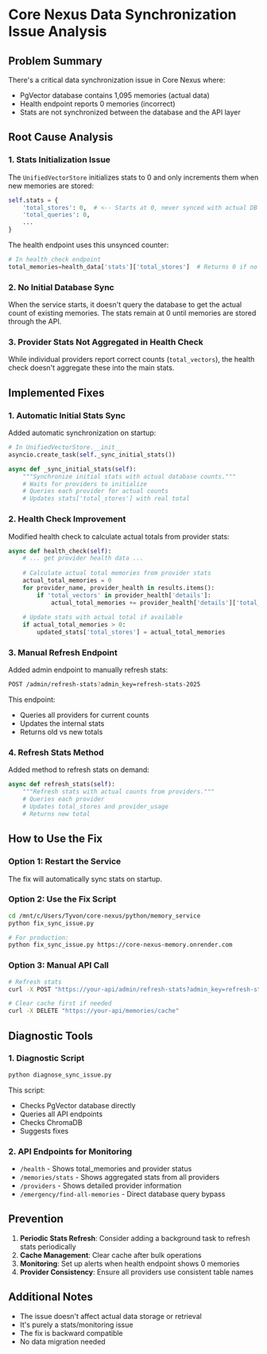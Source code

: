 # Core Nexus Data Synchronization Issue Analysis

## Problem Summary

There's a critical data synchronization issue in Core Nexus where:
- PgVector database contains 1,095 memories (actual data)
- Health endpoint reports 0 memories (incorrect)
- Stats are not synchronized between the database and the API layer

## Root Cause Analysis

### 1. **Stats Initialization Issue**

The `UnifiedVectorStore` initializes stats to 0 and only increments them when new memories are stored:

```python
self.stats = {
    'total_stores': 0,  # <-- Starts at 0, never synced with actual DB count
    'total_queries': 0,
    ...
}
```

The health endpoint uses this unsynced counter:
```python
# In health_check endpoint
total_memories=health_data['stats']['total_stores']  # Returns 0 if no new stores
```

### 2. **No Initial Database Sync**

When the service starts, it doesn't query the database to get the actual count of existing memories. The stats remain at 0 until memories are stored through the API.

### 3. **Provider Stats Not Aggregated in Health Check**

While individual providers report correct counts (`total_vectors`), the health check doesn't aggregate these into the main stats.

## Implemented Fixes

### 1. **Automatic Initial Stats Sync**

Added automatic synchronization on startup:

```python
# In UnifiedVectorStore.__init__
asyncio.create_task(self._sync_initial_stats())

async def _sync_initial_stats(self):
    """Synchronize initial stats with actual database counts."""
    # Waits for providers to initialize
    # Queries each provider for actual counts
    # Updates stats['total_stores'] with real total
```

### 2. **Health Check Improvement**

Modified health check to calculate actual totals from provider stats:

```python
async def health_check(self):
    # ... get provider health data ...
    
    # Calculate actual total memories from provider stats
    actual_total_memories = 0
    for provider_name, provider_health in results.items():
        if 'total_vectors' in provider_health['details']:
            actual_total_memories += provider_health['details']['total_vectors']
    
    # Update stats with actual total if available
    if actual_total_memories > 0:
        updated_stats['total_stores'] = actual_total_memories
```

### 3. **Manual Refresh Endpoint**

Added admin endpoint to manually refresh stats:

```bash
POST /admin/refresh-stats?admin_key=refresh-stats-2025
```

This endpoint:
- Queries all providers for current counts
- Updates the internal stats
- Returns old vs new totals

### 4. **Refresh Stats Method**

Added method to refresh stats on demand:

```python
async def refresh_stats(self):
    """Refresh stats with actual counts from providers."""
    # Queries each provider
    # Updates total_stores and provider_usage
    # Returns new total
```

## How to Use the Fix

### Option 1: Restart the Service
The fix will automatically sync stats on startup.

### Option 2: Use the Fix Script
```bash
cd /mnt/c/Users/Tyvon/core-nexus/python/memory_service
python fix_sync_issue.py

# For production:
python fix_sync_issue.py https://core-nexus-memory.onrender.com
```

### Option 3: Manual API Call
```bash
# Refresh stats
curl -X POST "https://your-api/admin/refresh-stats?admin_key=refresh-stats-2025"

# Clear cache first if needed
curl -X DELETE "https://your-api/memories/cache"
```

## Diagnostic Tools

### 1. Diagnostic Script
```bash
python diagnose_sync_issue.py
```

This script:
- Checks PgVector database directly
- Queries all API endpoints
- Checks ChromaDB
- Suggests fixes

### 2. API Endpoints for Monitoring

- `/health` - Shows total_memories and provider status
- `/memories/stats` - Shows aggregated stats from all providers
- `/providers` - Shows detailed provider information
- `/emergency/find-all-memories` - Direct database query bypass

## Prevention

1. **Periodic Stats Refresh**: Consider adding a background task to refresh stats periodically
2. **Cache Management**: Clear cache after bulk operations
3. **Monitoring**: Set up alerts when health endpoint shows 0 memories
4. **Provider Consistency**: Ensure all providers use consistent table names

## Additional Notes

- The issue doesn't affect actual data storage or retrieval
- It's purely a stats/monitoring issue
- The fix is backward compatible
- No data migration needed
